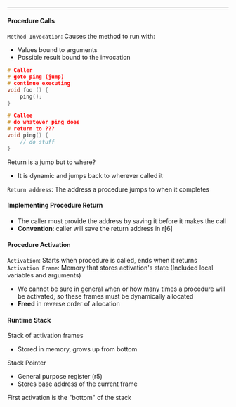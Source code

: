 ***
#### Procedure Calls
`Method Invocation`: Causes the method to run with:
* Values bound to arguments
* Possible result bound to the invocation

```cpp
# Caller
# goto ping (jump)
# continue executing
void foo () {
	ping();
}

# Callee
# do whatever ping does
# return to ???
void ping() {
	// do stuff
}
```

Return is a jump but to where?
* It is dynamic and jumps back to wherever called it

`Return address`: The address a procedure jumps to when it completes


#### Implementing Procedure Return
* The caller must provide the address by saving it before it makes the call
* **Convention**: caller will save the return address in r[6]

#### Procedure Activation
`Activation`: Starts when procedure is called, ends when it returns
`Activation Frame`: Memory that stores activation's state (Included local variables and arguments)
* We cannot be sure in general when or how many times a procedure will be activated, so these frames must be dynamically allocated
* **Freed** in reverse order of allocation

#### Runtime Stack
Stack of activation frames
* Stored in memory, grows up from bottom

Stack Pointer
* General purpose register (r5)
* Stores base address of the current frame

First activation is the "bottom" of the stack



